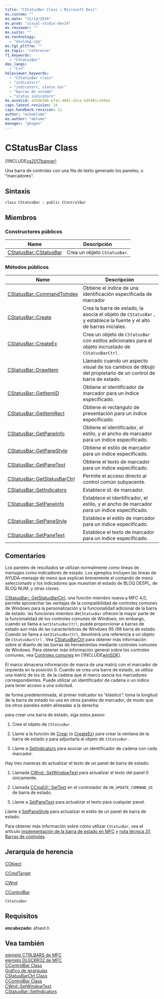 ```yaml
---
title: "CStatusBar Class | Microsoft Docs"
ms.custom: ""
ms.date: "12/14/2016"
ms.prod: "visual-studio-dev14"
ms.reviewer: ""
ms.suite: ""
ms.technology: 
  - "devlang-cpp"
ms.tgt_pltfrm: ""
ms.topic: "reference"
f1_keywords: 
  - "CStatusBar"
dev_langs: 
  - "C++"
helpviewer_keywords: 
  - "CStatusBar class"
  - "indicators"
  - "indicators, status bar"
  - "barras de estado"
  - "status indicators"
ms.assetid: a3bde3db-e71c-4881-a3ca-1d5481c345ba
caps.latest.revision: 24
caps.handback.revision: 12
author: "mikeblome"
ms.author: "mblome"
manager: "ghogen"
---
```

# CStatusBar Class
[!INCLUDE[vs2017banner](../../assembler/inline/includes/vs2017banner.md)]

Una barra de controles con una fila de texto generado los paneles, o “marcadores”.  
  
## Sintaxis  
  
```  
class CStatusBar : public CControlBar  
```  
  
## Miembros  
  
### Constructores públicos  
  
|Name|Descripción|  
|----------|-----------------|  
|[CStatusBar::CStatusBar](../Topic/CStatusBar::CStatusBar.md)|Crea un objeto `CStatusBar`.|  
  
### Métodos públicos  
  
|Name|Descripción|  
|----------|-----------------|  
|[CStatusBar::CommandToIndex](../Topic/CStatusBar::CommandToIndex.md)|Obtiene el índice de una identificación especificada de marcador|  
|[CStatusBar::Create](../Topic/CStatusBar::Create.md)|Crea la barra de estado, la asocia el objeto de `CStatusBar` , y establece la fuente y el alto de barras iniciales.|  
|[CStatusBar::CreateEx](../Topic/CStatusBar::CreateEx.md)|Crea un objeto de `CStatusBar` con estilos adicionales para el objeto incrustado de `CStatusBarCtrl` .|  
|[CStatusBar::DrawItem](../Topic/CStatusBar::DrawItem.md)|Llamado cuando un aspecto visual de los cambios de dibujo del propietario de un control de barra de estado.|  
|[CStatusBar::GetItemID](../Topic/CStatusBar::GetItemID.md)|Obtiene el identificador de marcador para un índice especificado.|  
|[CStatusBar::GetItemRect](../Topic/CStatusBar::GetItemRect.md)|Obtiene el rectángulo de presentación para un índice especificado.|  
|[CStatusBar::GetPaneInfo](../Topic/CStatusBar::GetPaneInfo.md)|Obtiene el identificador, el estilo, y el ancho de marcador para un índice especificado.|  
|[CStatusBar::GetPaneStyle](../Topic/CStatusBar::GetPaneStyle.md)|Obtiene el estilo de marcador para un índice especificado.|  
|[CStatusBar::GetPaneText](../Topic/CStatusBar::GetPaneText.md)|Obtiene el texto de marcador para un índice especificado.|  
|[CStatusBar::GetStatusBarCtrl](../Topic/CStatusBar::GetStatusBarCtrl.md)|Permite el acceso directo al control común subyacente.|  
|[CStatusBar::SetIndicators](../Topic/CStatusBar::SetIndicators.md)|Establece id. de marcador.|  
|[CStatusBar::SetPaneInfo](../Topic/CStatusBar::SetPaneInfo.md)|Establece el identificador, el estilo, y el ancho de marcador para un índice especificado.|  
|[CStatusBar::SetPaneStyle](../Topic/CStatusBar::SetPaneStyle.md)|Establece el estilo de marcador para un índice especificado.|  
|[CStatusBar::SetPaneText](../Topic/CStatusBar::SetPaneText.md)|Establece el texto de marcador para un índice especificado.|  
  
## Comentarios  
 Los paneles de resultados se utilizan normalmente como líneas de mensajes como indicadores de estado.  Los ejemplos incluyen las líneas de AYUDA\-mensaje de menú que explican brevemente el comando de menú seleccionado y los indicadores que muestran el estado de BLOQ DESPL, de BLOQ NUM, y otras claves.  
  
 [CStatusBar:: GetStatusBarCtrl](../Topic/CStatusBar::GetStatusBarCtrl.md), una función miembro nueva a MFC 4,0, permite aprovechar las ventajas de la compatibilidad de controles comunes de Windows para la personalización y la funcionalidad adicional de la barra de estado.  las funciones miembro de`CStatusBar` ofrecen la mayor parte de la funcionalidad de los controles comunes de Windows; sin embargo, cuando se llama a `GetStatusBarCtrl`, puede proporcionar a barras de estado aun más de las características de Windows 95 \/98 barra de estado.  Cuando se llama a `GetStatusBarCtrl`, devolverá una referencia a un objeto de `CStatusBarCtrl` .  Vea [CStatusBarCtrl](../../mfc/reference/cstatusbarctrl-class.md) para obtener más información sobre el diseño de las barras de herramientas mediante controles comunes de Windows.  Para obtener más información general sobre los controles comunes, vea [Controles comunes](http://msdn.microsoft.com/library/windows/desktop/bb775493) en [!INCLUDE[winSDK](../../atl/includes/winsdk_md.md)].  
  
 El marco almacena información de marca de una matriz con el marcador de izquierda en la posición 0.  Cuando se crea una barra de estado, se utiliza una matriz de los id. de la cadena que el marco asocia los marcadores correspondientes.  Puede utilizar un identificador de cadena o un índice para tener acceso a una solicitud.  
  
 de forma predeterminada, el primer indicador es “elástico”: toma la longitud de la barra de estado no usa en otros paneles de marcador, de modo que los otros paneles estén alineadas a la derecha.  
  
 para crear una barra de estado, siga estos pasos:  
  
1.  Cree el objeto de `CStatusBar` .  
  
2.  Llame a la función de [Crear](../Topic/CStatusBar::Create.md) \(o [CreateEx](../Topic/CStatusBar::CreateEx.md)\) para crear la ventana de la barra de estado y para adjuntarla al objeto de `CStatusBar` .  
  
3.  Llame a [SetIndicators](../Topic/CStatusBar::SetIndicators.md) para asociar un identificador de cadena con cada marcador.  
  
 Hay tres maneras de actualizar el texto de un panel de barra de estado:  
  
1.  Llamada [CWnd:: SetWindowText](../Topic/CWnd::SetWindowText.md) para actualizar el texto del panel 0 únicamente.  
  
2.  Llamada [CCmdUI:: SetText](../Topic/CCmdUI::SetText.md) en el controlador de `ON_UPDATE_COMMAND_UI` de barra de estado.  
  
3.  Llame a [SetPaneText](../Topic/CStatusBar::SetPaneText.md) para actualizar el texto para cualquier panel.  
  
 Llame a [SetPaneStyle](../Topic/CStatusBar::SetPaneStyle.md) para actualizar el estilo de un panel de barra de estado.  
  
 Para obtener más información sobre cómo utilizar `CStatusBar`, vea el artículo [implementación de la barra de estado en MFC](../../mfc/status-bar-implementation-in-mfc.md) y [nota técnica 31: Barras de controles](../../mfc/tn031-control-bars.md).  
  
## Jerarquía de herencia  
 [CObject](../../mfc/reference/cobject-class.md)  
  
 [CCmdTarget](../../mfc/reference/ccmdtarget-class.md)  
  
 [CWnd](../../mfc/reference/cwnd-class.md)  
  
 [CControlBar](../../mfc/reference/ccontrolbar-class.md)  
  
 `CStatusBar`  
  
## Requisitos  
 **encabezado:** afxext.h  
  
## Vea también  
 [ejemplo CTRLBARS de MFC](../../top/visual-cpp-samples.md)   
 [ejemplo DLGCBR32 de MFC](../../top/visual-cpp-samples.md)   
 [CControlBar Class](../../mfc/reference/ccontrolbar-class.md)   
 [Gráfico de jerarquías](../../mfc/hierarchy-chart.md)   
 [CStatusBarCtrl Class](../../mfc/reference/cstatusbarctrl-class.md)   
 [CControlBar Class](../../mfc/reference/ccontrolbar-class.md)   
 [CWnd::SetWindowText](../Topic/CWnd::SetWindowText.md)   
 [CStatusBar::SetIndicators](../Topic/CStatusBar::SetIndicators.md)